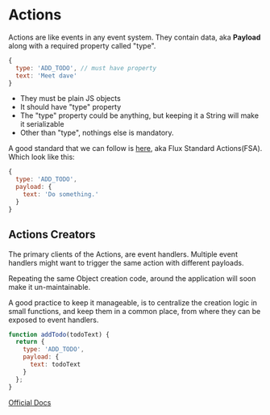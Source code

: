 # Actions

Actions are like events in any event system. They contain data, aka **Payload** along with a required property called "type".

```js
{
  type: 'ADD_TODO', // must have property
  text: 'Meet dave'
}
```

* They must be plain JS objects
* It should have "type" property
* The "type" property could be anything, but keeping it a String will make it serializable
* Other than "type", nothings else is mandatory.

A good standard that we can follow is [here](https://github.com/redux-utilities/flux-standard-action), aka Flux Standard Actions(FSA). Which look like this:

```js
{
  type: 'ADD_TODO',
  payload: {
    text: 'Do something.'
  }
}
```

## Actions Creators

The primary clients of the Actions, are event handlers. Multiple event handlers might want to trigger the same action with different payloads.

Repeating the same Object creation code, around the application will soon make it un-maintainable.

A good practice to keep it manageable, is to centralize the creation logic in small functions, and keep them in a common place, from where they can be exposed to event handlers.

```js
function addTodo(todoText) {
  return {
    type: 'ADD_TODO',
    payload: {
      text: todoText
    }
  };
}

```

[Official Docs](https://redux.js.org/basics/actions)  
